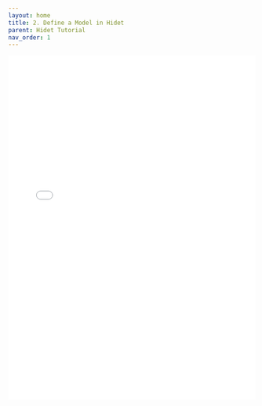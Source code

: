 ```yaml
---
layout: home
title: 2. Define a Model in Hidet
parent: Hidet Tutorial
nav_order: 1
---
```


<div class="jupyter-notebook" style="position: relative; width: 100%; margin: 0 auto;">
<div class="jupyter-notebook-iframe-container" style="padding-bottom: 701px;"> 
<iframe src="{{ site.baseurl }}/hidet_tutorials_ipynb/2-define-a-model-in-hidet.ipynb" style="position: absolute; top: 0; left: 0; border-style: none;" width="100%" height="100%" onload="this.parentElement.style.paddingBottom = (this.contentWindow.document.documentElement.scrollHeight + 10) + 'px'">
</iframe>
</div>
</div>

